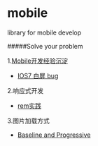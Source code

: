 mobile
======

library for mobile develop

#####Solve your problem

1.[Mobile开发经验沉淀](https://github.com/imweb/mobile/issues/2)
+	[IOS7 白屏 bug](https://github.com/imweb/mobile/blob/master/ios7-empty-screen.md)

2.响应式开发
	
+	[rem实践](https://github.com/imweb/mobile/issues/3)

3.图片加载方式

+	[Baseline and Progressive](https://github.com/imweb/mobile/issues/4)


